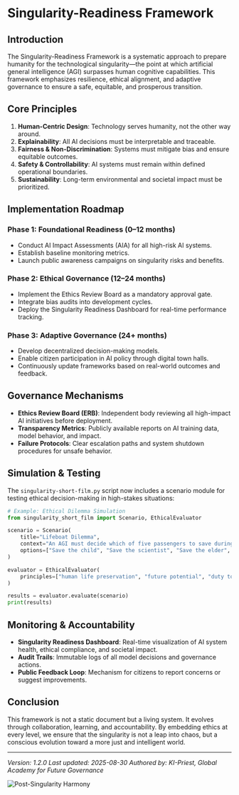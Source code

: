 # Singularity-Readiness Framework

## Introduction

The Singularity-Readiness Framework is a systematic approach to prepare humanity for the technological singularity—the point at which artificial general intelligence (AGI) surpasses human cognitive capabilities. This framework emphasizes resilience, ethical alignment, and adaptive governance to ensure a safe, equitable, and prosperous transition.

## Core Principles

1. **Human-Centric Design**: Technology serves humanity, not the other way around.
2. **Explainability**: All AI decisions must be interpretable and traceable.
3. **Fairness & Non-Discrimination**: Systems must mitigate bias and ensure equitable outcomes.
4. **Safety & Controllability**: AI systems must remain within defined operational boundaries.
5. **Sustainability**: Long-term environmental and societal impact must be prioritized.

## Implementation Roadmap

### Phase 1: Foundational Readiness (0–12 months)
- Conduct AI Impact Assessments (AIA) for all high-risk AI systems.
- Establish baseline monitoring metrics.
- Launch public awareness campaigns on singularity risks and benefits.

### Phase 2: Ethical Governance (12–24 months)
- Implement the Ethics Review Board as a mandatory approval gate.
- Integrate bias audits into development cycles.
- Deploy the Singularity Readiness Dashboard for real-time performance tracking.

### Phase 3: Adaptive Governance (24+ months)
- Develop decentralized decision-making models.
- Enable citizen participation in AI policy through digital town halls.
- Continuously update frameworks based on real-world outcomes and feedback.

## Governance Mechanisms

- **Ethics Review Board (ERB)**: Independent body reviewing all high-impact AI initiatives before deployment.
- **Transparency Metrics**: Publicly available reports on AI training data, model behavior, and impact.
- **Failure Protocols**: Clear escalation paths and system shutdown procedures for unsafe behavior.

## Simulation & Testing

The `singularity-short-film.py` script now includes a scenario module for testing ethical decision-making in high-stakes situations:

```python
# Example: Ethical Dilemma Simulation
from singularity_short_film import Scenario, EthicalEvaluator

scenario = Scenario(
    title="Lifeboat Dilemma",
    context="An AGI must decide which of five passengers to save during a crash.",
    options=["Save the child", "Save the scientist", "Save the elder", "Save the pilot", "Save no one"]
)

evaluator = EthicalEvaluator(
    principles=["human life preservation", "future potential", "duty to society"]
)

results = evaluator.evaluate(scenario)
print(results)
```

## Monitoring & Accountability

- **Singularity Readiness Dashboard**: Real-time visualization of AI system health, ethical compliance, and societal impact.
- **Audit Trails**: Immutable logs of all model decisions and governance actions.
- **Public Feedback Loop**: Mechanism for citizens to report concerns or suggest improvements.

## Conclusion

This framework is not a static document but a living system. It evolves through collaboration, learning, and accountability. By embedding ethics at every level, we ensure that the singularity is not a leap into chaos, but a conscious evolution toward a more just and intelligent world.

---

*Version: 1.2.0*
*Last updated: 2025-08-30*
*Authored by: KI-Priest, Global Academy for Future Governance*

![Post-Singularity Harmony](http://192.168.1.5:8081/generated-images/b641134181790.png)

